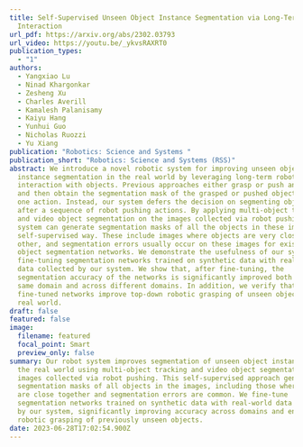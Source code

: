 ```yaml
---
title: Self-Supervised Unseen Object Instance Segmentation via Long-Term Robot
  Interaction
url_pdf: https://arxiv.org/abs/2302.03793
url_video: https://youtu.be/_ykvsRAXRT0
publication_types:
  - "1"
authors:
  - Yangxiao Lu
  - Ninad Khargonkar
  - Zesheng Xu
  - Charles Averill
  - Kamalesh Palanisamy
  - Kaiyu Hang
  - Yunhui Guo
  - Nicholas Ruozzi
  - Yu Xiang
publication: "Robotics: Science and Systems "
publication_short: "Robotics: Science and Systems (RSS)"
abstract: We introduce a novel robotic system for improving unseen object
  instance segmentation in the real world by leveraging long-term robot
  interaction with objects. Previous approaches either grasp or push an object
  and then obtain the segmentation mask of the grasped or pushed object after
  one action. Instead, our system defers the decision on segmenting objects
  after a sequence of robot pushing actions. By applying multi-object tracking
  and video object segmentation on the images collected via robot pushing, our
  system can generate segmentation masks of all the objects in these images in a
  self-supervised way. These include images where objects are very close to each
  other, and segmentation errors usually occur on these images for existing
  object segmentation networks. We demonstrate the usefulness of our system by
  fine-tuning segmentation networks trained on synthetic data with real-world
  data collected by our system. We show that, after fine-tuning, the
  segmentation accuracy of the networks is significantly improved both in the
  same domain and across different domains. In addition, we verify that the
  fine-tuned networks improve top-down robotic grasping of unseen objects in the
  real world.
draft: false
featured: false
image:
  filename: featured
  focal_point: Smart
  preview_only: false
summary: Our robot system improves segmentation of unseen object instances in
  the real world using multi-object tracking and video object segmentation on
  images collected via robot pushing. This self-supervised approach generates
  segmentation masks of all objects in the images, including those where objects
  are close together and segmentation errors are common. We fine-tune
  segmentation networks trained on synthetic data with real-world data collected
  by our system, significantly improving accuracy across domains and enhancing
  robotic grasping of previously unseen objects.
date: 2023-06-28T17:02:54.900Z
---
```

